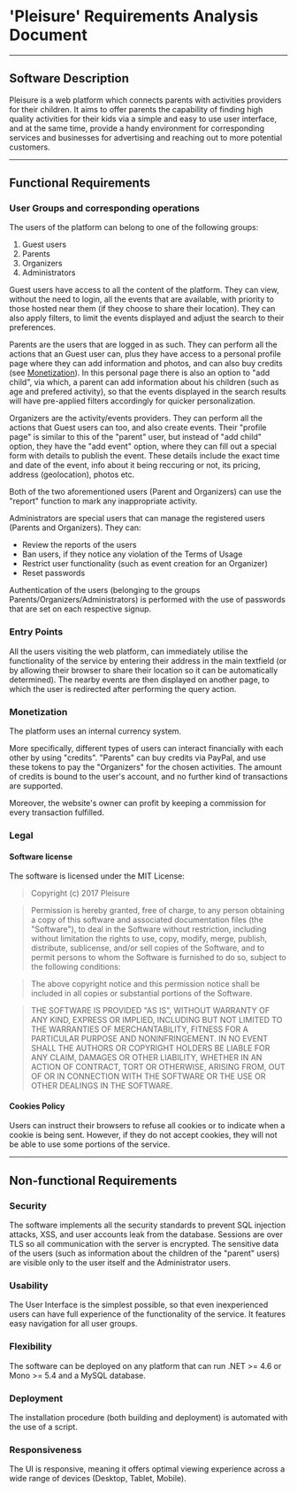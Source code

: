 # 'Pleisure' Requirements Analysis Document
***
## Software Description
Pleisure is a web platform which connects parents with activities providers for their children. It aims to offer parents the capability of finding high quality activities for their kids via a simple and easy to use user interface, and at the same time, provide a handy environment for corresponding services and businesses for advertising and reaching out to more potential customers.
***
## Functional Requirements
### User Groups and corresponding operations
The users of the platform can belong to one of the following groups:

1. Guest users
2. Parents
3. Organizers
4. Administrators

Guest users have access to all the content of the platform. They can view, without the need to login, all the events that are available, with priority to those hosted near them (if they choose to share their location). They can also apply filters, to limit the events displayed and adjust the search to their preferences.

Parents are the users that are logged in as such. They can perform all the actions that an Guest user can, plus they have access to a personal profile page where they can add information and photos, and can also buy credits (see [Monetization](#monetization)). In this personal page there is also an option to "add child", via which, a parent can add information about his children (such as age and prefered activity), so that the events displayed in the search results will have pre-applied filters accordingly for quicker personalization.

Organizers are the activity/events providers. They can perform all the actions that Guest users can too, and also create events. Their "profile page" is similar to this of the "parent" user, but instead of "add child" option, they have the "add event" option, where they can fill out a special form with details to publish the event. These details include the exact time and date of the event, info about it being reccuring or not, its pricing, address (geolocation), photos etc.

Both of the two aforementioned users (Parent and Organizers) can use the "report" function to mark any inappropriate activity.

Administrators are special users that can manage the registered users (Parents and Organizers). They can:
- Review the reports of the users
- Ban users, if they notice any violation of the Terms of Usage
- Restrict user functionality (such as event creation for an Organizer)
- Reset passwords

Authentication of the users (belonging to the groups Parents/Organizers/Administrators) is performed with the use of  passwords that are set on each respective signup.
### Entry Points
All the users visiting the web platform, can immediately utilise the functionality of the service by entering their address in the main textfield (or by allowing their browser to share their location so it can be automatically determined). The nearby events are then displayed on another page, to which the user is redirected after performing the query action.
### Monetization
The platform uses an internal currency system. 

More specifically, different types of users can interact financially with each other by using "credits". "Parents" can buy credits via PayPal, and use these tokens to pay the "Organizers" for the chosen activities. The amount of credits is bound to the user's account, and no further kind of transactions are supported.

Moreover, the website's owner can profit by keeping a commission for every transaction fulfilled.
### Legal
#### Software license
The software is licensed under the MIT License:

> Copyright (c) 2017 Pleisure

> Permission is hereby granted, free of charge, to any person obtaining a copy
> of this software and associated documentation files (the "Software"), to deal
> in the Software without restriction, including without limitation the rights
> to use, copy, modify, merge, publish, distribute, sublicense, and/or sell
> copies of the Software, and to permit persons to whom the Software is
> furnished to do so, subject to the following conditions:

> The above copyright notice and this permission notice shall be included in all
> copies or substantial portions of the Software.

> THE SOFTWARE IS PROVIDED "AS IS", WITHOUT WARRANTY OF ANY KIND, EXPRESS OR
> IMPLIED, INCLUDING BUT NOT LIMITED TO THE WARRANTIES OF MERCHANTABILITY,
> FITNESS FOR A PARTICULAR PURPOSE AND NONINFRINGEMENT. IN NO EVENT SHALL THE
> AUTHORS OR COPYRIGHT HOLDERS BE LIABLE FOR ANY CLAIM, DAMAGES OR OTHER
> LIABILITY, WHETHER IN AN ACTION OF CONTRACT, TORT OR OTHERWISE, ARISING FROM,
> OUT OF OR IN CONNECTION WITH THE SOFTWARE OR THE USE OR OTHER DEALINGS IN THE
> SOFTWARE.

#### Cookies Policy
Users can instruct their browsers to refuse all cookies or to indicate when a cookie is being sent. However, if they do not accept cookies, they will not be able to use some portions of the service.
***
## Non-functional Requirements
### Security
The software implements all the security standards to prevent SQL injection attacks, XSS, and user accounts leak from the database.
Sessions are over TLS so all communication with the server is encrypted.
The sensitive data of the users (such as information about the children of the "parent" users) are visible only to the user itself and the Administrator users.
### Usability
The User Interface is the simplest possible, so that even inexperienced users can have full experience of the functionality of the service. It features easy navigation for all user groups.

### Flexibility
The software can be deployed on any platform that can run .NET >= 4.6 or Mono >= 5.4 and a MySQL database.

### Deployment
The installation procedure (both building and deployment) is automated with the use of a script.

### Responsiveness
The UI is responsive, meaning it offers optimal viewing experience across a wide range of devices (Desktop, Tablet, Mobile).